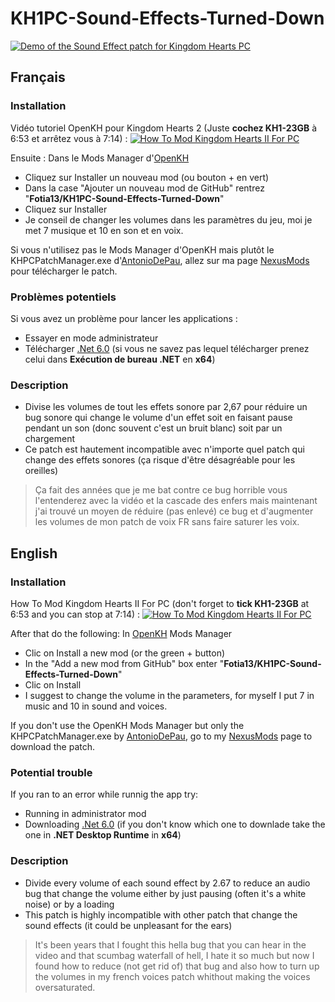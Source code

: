 # KH1PC-Sound-Effects-Turned-Down

[![Demo of the Sound Effect patch for Kingdom Hearts PC](https://img.youtube.com/vi/3_BoDyVT35Q/0.jpg)](https://www.youtube.com/watch?v=3_BoDyVT35Q "Demo of the Sound Effect patch for Kingdom Hearts PC")

## Français
### Installation
Vidéo tutoriel OpenKH pour Kingdom Hearts 2 (Juste **cochez KH1-23GB** à 6:53 et arrêtez vous à 7:14) : [![How To Mod Kingdom Hearts II For PC](https://img.youtube.com/vi/Yz3K5zyog_U/0.jpg)](https://www.youtube.com/watch?v=Yz3K5zyog_U "How To Mod Kingdom Hearts II For PC")

Ensuite :
 Dans le Mods Manager d'[OpenKH](https://github.com/OpenKH/OpenKh/releases/latest)
 - Cliquez sur Installer un nouveau mod (ou bouton + en vert)
 - Dans la case "Ajouter un nouveau mod de GitHub" rentrez "**Fotia13/KH1PC-Sound-Effects-Turned-Down**"
 - Cliquez sur Installer
 - Je conseil de changer les volumes dans les paramètres du jeu, moi je met 7 musique et 10 en son et en voix.
 
 Si vous n'utilisez pas le Mods Manager d'OpenKH mais plutôt le KHPCPatchManager.exe d'[AntonioDePau](https://github.com/AntonioDePau/KHPCPatchManager/releases/latest), allez sur ma page [NexusMods](https://www.nexusmods.com/kingdomheartsfinalmix/mods/123) pour télécharger le patch.

### Problèmes potentiels
Si vous avez un problème pour lancer les applications :
 - Essayer en mode administrateur
 - Télécharger [.Net 6.0](https://dotnet.microsoft.com/download/dotnet/6.0) (si vous ne savez pas lequel télécharger prenez celui dans **Exécution de bureau .NET** en **x64**)

### Description
 - Divise les volumes de tout les effets sonore par 2,67 pour réduire un bug sonore qui change le volume d'un effet soit en faisant pause pendant un son (donc souvent c'est un bruit blanc) soit par un chargement
 - Ce patch est hautement incompatible avec n'importe quel patch qui change des effets sonores (ça risque d'être désagréable pour les oreilles)
 
 > Ça fait des années que je me bat contre ce bug horrible vous l'entenderez avec la vidéo et la cascade des enfers mais maintenant j'ai trouvé un moyen de réduire (pas enlevé) ce bug et d'augmenter les volumes de mon patch de voix FR sans faire saturer les voix.

 
## English
### Installation
How To Mod Kingdom Hearts II For PC (don't forget to **tick KH1-23GB** at 6:53 and you can stop at 7:14) : [![How To Mod Kingdom Hearts II For PC](https://img.youtube.com/vi/Yz3K5zyog_U/0.jpg)](https://www.youtube.com/watch?v=Yz3K5zyog_U "How To Mod Kingdom Hearts II For PC")

After that do the following:
 In [OpenKH](https://github.com/OpenKH/OpenKh/releases/latest) Mods Manager
 - Clic on Install a new mod (or the green + button)
 - In the "Add a new mod from GitHub" box enter "**Fotia13/KH1PC-Sound-Effects-Turned-Down**"
 - Clic on Install
 - I suggest to change the volume in the parameters, for myself I put 7 in music and 10 in sound and voices.

 If you don't use the OpenKH Mods Manager but only the KHPCPatchManager.exe by [AntonioDePau](https://github.com/AntonioDePau/KHPCPatchManager/releases/latest), go to my [NexusMods](https://www.nexusmods.com/kingdomheartsfinalmix/mods/123) page to download the patch.

### Potential trouble
If you ran to an error while runnig the app try:
- Running in administrator mod
- Downloading [.Net 6.0](https://dotnet.microsoft.com/download/dotnet/6.0) (if you don't know which one to downlade take the one in **.NET Desktop Runtime** in **x64**)

### Description
 - Divide every volume of each sound effect by 2.67 to reduce an audio bug that change the volume either by just pausing (often it's a white noise) or by a loading
 - This patch is highly incompatible with other patch that change the sound effects (it could be unpleasant for the ears)
 
 > It's been years that I fought this hella bug that you can hear in the video and that scumbag waterfall of hell, I hate it so much but now I found how to reduce (not get rid of) that bug and also how to turn up the volumes in my french voices patch whithout making the voices oversaturated.
